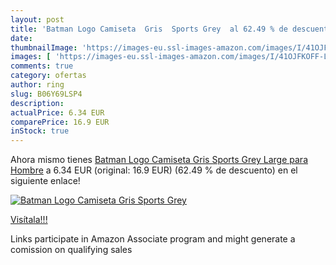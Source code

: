 ```yaml
---
layout: post
title: 'Batman Logo Camiseta  Gris  Sports Grey  al 62.49 % de descuento'
date: 
thumbnailImage: 'https://images-eu.ssl-images-amazon.com/images/I/41OJFKOFF-L._SL200_.jpg'
images: [ 'https://images-eu.ssl-images-amazon.com/images/I/41OJFKOFF-L._SL200_.jpg' ]
comments: true
category: ofertas
author: ring
slug: B06Y69LSP4
description:
actualPrice: 6.34 EUR
comparePrice: 16.9 EUR
inStock: true
---
```


Ahora mismo tienes [Batman Logo Camiseta  Gris  Sports Grey   Large para Hombre](https://www.amazon.es/dp/B06Y69LSP4/?tag=tolees-21) a 6.34 EUR (original: 16.9 EUR) (62.49 %  de descuento) en el siguiente enlace!

[![Batman Logo Camiseta  Gris  Sports Grey ](https://images-eu.ssl-images-amazon.com/images/I/41OJFKOFF-L._SL200_.jpg)](https://www.amazon.es/dp/B06Y69LSP4/?tag=tolees-21)

[Visítala!!!](https://www.amazon.es/dp/B06Y69LSP4/?tag=tolees-21)

Links participate in Amazon Associate program and might generate a comission on qualifying sales

